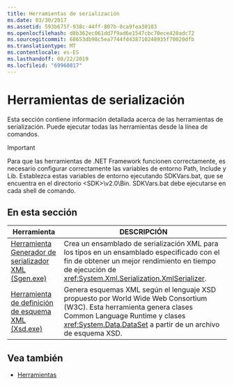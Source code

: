 ```yaml
---
title: Herramientas de serialización
ms.date: 03/30/2017
ms.assetid: 593b675f-938c-44ff-807b-0ca9fea30103
ms.openlocfilehash: d8b362ec061dd7f9ad6e1547cbc70ece420adc72
ms.sourcegitcommit: 68653db98c5ea7744fd438710248935f70020dfb
ms.translationtype: MT
ms.contentlocale: es-ES
ms.lasthandoff: 08/22/2019
ms.locfileid: "69960817"
---
```

# <a name="serialization-tools"></a>Herramientas de serialización
Esta sección contiene información detallada acerca de las herramientas de serialización. Puede ejecutar todas las herramientas desde la línea de comandos.  
  
> [!IMPORTANT]
> Para que las herramientas de .NET Framework funcionen correctamente, es necesario configurar correctamente las variables de entorno Path, Include y Lib. Establezca estas variables de entorno ejecutando SDKVars.bat, que se encuentra en el directorio \<SDK>\v2.0\Bin. SDKVars.bat debe ejecutarse en cada shell de comando.  
  
## <a name="in-this-section"></a>En esta sección  
  
|Herramienta|DESCRIPCIÓN|  
|----------|-----------------|  
|[Herramienta Generador de serializador XML (Sgen.exe)](../../../docs/standard/serialization/xml-serializer-generator-tool-sgen-exe.md)|Crea un ensamblado de serialización XML para los tipos en un ensamblado especificado con el fin de obtener un mejor rendimiento en tiempo de ejecución de <xref:System.Xml.Serialization.XmlSerializer>.|  
|[Herramienta de definición de esquema XML (Xsd.exe)](../../../docs/standard/serialization/xml-schema-definition-tool-xsd-exe.md)|Genera esquemas XML según el lenguaje XSD propuesto por World Wide Web Consortium (W3C). Esta herramienta genera clases Common Language Runtime y clases <xref:System.Data.DataSet> a partir de un archivo de esquema XSD.|  
  
## <a name="see-also"></a>Vea también

- [Herramientas](../../../docs/framework/tools/index.md)

